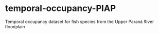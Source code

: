 # temporal-occupancy-PIAP
Temporal occupancy dataset for fish species from the Upper Paraná River floodplain 
